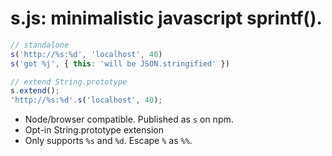 
# s.js: minimalistic javascript sprintf().

```js
// standalone
s('http://%s:%d', 'localhost', 40)
s('got %j', { this: 'will be JSON.stringified' })

// extend String.prototype
s.extend();
'http://%s:%d'.s('localhost', 40);
```

- Node/browser compatible. Published as `s` on npm.
- Opt-in String.prototype extension
- Only supports `%s` and `%d`. Escape `%` as `%%`.
